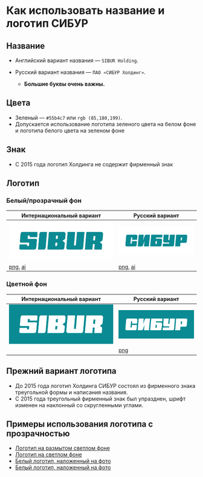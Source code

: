 Как использовать название и логотип СИБУР
======

Название
------
* Английский вариант названия —  `SIBUR Holding`.
* Русский вариант названия — `ПАО «СИБУР Холдинг»`.

  * **Большие буквы очень важны.**
  
Цвета
------
* Зеленый — `#55b4c7` или `rgb (85,180,199)`.
* Допускается использование логотипа зеленого цвета на белом фоне и логотипа белого цвета на зеленом фоне

Знак
------
* С 2015 года логотип Холдинга не содержит фирменный знак

Логотип
------

### Белый/прозрачный фон

| Интернациональный вариант | Русский вариант |
| --- | --- |
| <img src="https://raw.githubusercontent.com/sibur-holding/logo/master/SIBUR_logo_INT.jpg" alt="SIBUR Logo"> | <img src="https://raw.githubusercontent.com/sibur-holding/logo/master/SIBUR_logo_RUS.jpg" alt="СИБУР лого"> |
| [png](https://raw.githubusercontent.com/sibur-holding/logo/master/Sibur_logo_EN_CS3.png), [ai](https://github.com/sibur-holding/logo/raw/master/Sibur_logo_EN_CS3.ai) | [png](https://raw.githubusercontent.com/sibur-holding/logo/master/Sibur_logo_RU_CS3.png), [ai](https://github.com/sibur-holding/logo/raw/master/Sibur_logo_RU_CS3.ai) |

### Цветной фон

| Интернациональный вариант | Русский вариант |
| --- | --- |
| <img src="https://raw.githubusercontent.com/sibur-holding/logo/master/SIBUR_logo_INT_bg.jpg" alt="SIBUR Logo"> | <img src="https://raw.githubusercontent.com/sibur-holding/logo/master/SIBUR_logo_RUS_bg.jpg" alt="СИБУР лого"> |
|  | [png](https://raw.githubusercontent.com/sibur-holding/logo/master/whiteru.png) |

Прежний вариант логотипа
------

* До 2015 года логотип Холдинга СИБУР состоял из фирменного знака треугольной формы и написания названия.
* С 2015 года треугольный фирменный знак был упразднен, шрифт изменен на наклонный со скругленными углами.

Примеры использования логотипа с прозрачностью
------

* [Логотип на размытом светлом фоне](https://github.com/sibur-holding/logo/blob/master/examples/sibur-2.jpg)
* [Логотип на светлом фоне](https://github.com/sibur-holding/logo/blob/master/examples/sibur-voronezhsintezkauchuck.jpg)
* [Белый логотип, наложенный на фото](https://github.com/sibur-holding/logo/blob/master/examples/logotip-sibur-802168.jpg)
* [Белый логотип, наложенный на фото](https://github.com/sibur-holding/logo/blob/master/examples/sibur_logo.jpg)

